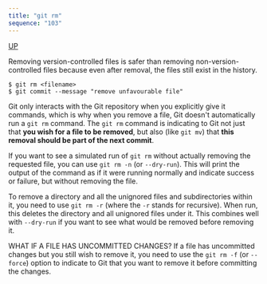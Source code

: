 ```yaml
---
title: "git rm"
sequence: "103"
---
```


[UP](/git/git-index.html)


Removing version-controlled files is safer than removing non-version-controlled files
because even after removal, the files still exist in the history.

```text
$ git rm <filename>
$ git commit --message "remove unfavourable file"
```

Git only interacts with the Git repository when you explicitly give it commands,
which is why when you remove a file, Git doesn't automatically run a `git rm` command.
The `git rm` command is indicating to Git not just that **you wish for a file to be removed**,
but also (like `git mv`) that **this removal should be part of the next commit**.

If you want to see a simulated run of `git rm` without actually removing the requested file,
you can use `git rm -n` (or `--dry-run`).
This will print the output of the command as if it were running normally and indicate success or failure,
but without removing the file.

To remove a directory and all the unignored files and subdirectories within it,
you need to use `git rm -r` (where the `-r` stands for recursive).
When run, this deletes the directory and all unignored files under it.
This combines well with `--dry-run` if you want to see what would be removed before removing it.

WHAT IF A FILE HAS UNCOMMITTED CHANGES?
If a file has uncommitted changes but you still wish to remove it,
you need to use the `git rm -f` (or `--force`) option to indicate to Git that
you want to remove it before committing the changes.
